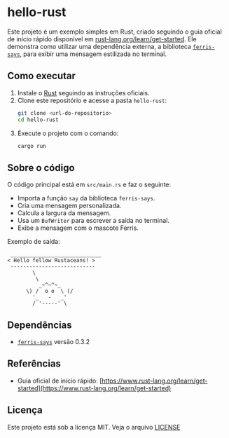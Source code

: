 # hello-rust

Este projeto é um exemplo simples em Rust, criado seguindo o guia oficial de início rápido disponível em [rust-lang.org/learn/get-started](https://www.rust-lang.org/learn/get-started). Ele demonstra como utilizar uma dependência externa, a biblioteca [`ferris-says`](https://crates.io/crates/ferris-says), para exibir uma mensagem estilizada no terminal.

## Como executar

1. Instale o [Rust](https://www.rust-lang.org/learn/get-started) seguindo as instruções oficiais.
2. Clone este repositório e acesse a pasta `hello-rust`:
   ```sh
   git clone <url-do-repositorio>
   cd hello-rust
   ```
3. Execute o projeto com o comando:
   ```sh
   cargo run
   ```

## Sobre o código

O código principal está em `src/main.rs` e faz o seguinte:
- Importa a função `say` da biblioteca `ferris-says`.
- Cria uma mensagem personalizada.
- Calcula a largura da mensagem.
- Usa um `BufWriter` para escrever a saída no terminal.
- Exibe a mensagem com o mascote Ferris.

Exemplo de saída:
```
 _____________________________
< Hello fellow Rustaceans! >
 ---------------------------
        \
         \
          _~^~^~_
      \) /  o o  \ (/
        '_   -   _'
        / '-----' \
```

## Dependências

- [`ferris-says`](https://crates.io/crates/ferris-says) versão 0.3.2

## Referências

- Guia oficial de início rápido: [https://www.rust-lang.org/learn/get-started](https://www.rust-lang.org/learn/get-started)

## Licença

Este projeto está sob a licença MIT. Veja o arquivo [LICENSE](../LICENSE)